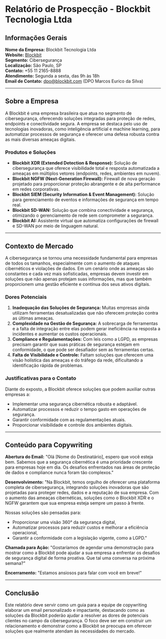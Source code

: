# Relatório de Prospecção - Blockbit Tecnologia Ltda

## Informações Gerais

**Nome da Empresa:** Blockbit Tecnologia Ltda  
**Website:** [Blockbit](https://www.blockbit.com/pt)  
**Segmento:** Cibersegurança  
**Localização:** São Paulo, SP  
**Contato:** +55 11 2165-8888  
**Atendimento:** Segunda a sexta, das 9h às 18h  
**Email de Contato:** dpo@blockbit.com (DPO Marcos Eurico da Silva)

---

## Sobre a Empresa

A Blockbit é uma empresa brasileira que atua no segmento de cibersegurança, oferecendo soluções integradas para proteção de redes, endpoints e conectividade segura. A empresa se destaca pelo uso de tecnologias inovadoras, como inteligência artificial e machine learning, para automatizar processos de segurança e oferecer uma defesa robusta contra as mais diversas ameaças digitais.

### Produtos e Soluções

- **Blockbit XDR (Extended Detection & Response):** Solução de cibersegurança que oferece visibilidade total e resposta automatizada a ameaças em múltiplos vetores (endpoints, redes, ambientes em nuvem).
- **Blockbit NGFW (Next-Generation Firewall):** Firewall de nova geração projetado para proporcionar proteção abrangente e de alta performance em redes corporativas.
- **Blockbit SIEM (Security Information & Event Management):** Solução para gerenciamento de eventos e informações de segurança em tempo real.
- **Blockbit SD-WAN:** Solução que combina conectividade e segurança, otimizando o gerenciamento de rede sem comprometer a segurança.
- **Blockbit AI:** Assistente virtual que automatiza configurações de firewall e SD-WAN por meio de linguagem natural.

---

## Contexto de Mercado

A cibersegurança se tornou uma necessidade fundamental para empresas de todos os tamanhos, especialmente com o aumento de ataques cibernéticos e violações de dados. Em um cenário onde as ameaças são constantes e cada vez mais sofisticadas, empresas devem investir em soluções que não apenas protejam suas informações, mas que também proporcionem uma gestão eficiente e contínua dos seus ativos digitais.

### Dores Potenciais

1. **Inadequação das Soluções de Segurança:** Muitas empresas ainda utilizam ferramentas desatualizadas que não oferecem proteção contra as últimas ameaças.
2. **Complexidade na Gestão de Segurança:** A sobrecarga de ferramentas e a falta de integração entre elas podem gerar ineficiência na resposta a incidentes e aumentar os custos operacionais.
3. **Compliance e Regulamentações:** Com leis como a LGPD, as empresas precisam garantir que suas práticas de segurança estejam em conformidade, o que pode ser desafiador sem as ferramentas certas.
4. **Falta de Visibilidade e Controle:** Faltam soluções que oferecem uma visão holística das ameaças e do tráfego da rede, dificultando a identificação rápida de problemas.

### Justificativas para o Contato

Diante do exposto, a Blockbit oferece soluções que podem auxiliar outras empresas a:

- Implementar uma segurança cibernética robusta e adaptável.
- Automatizar processos e reduzir o tempo gasto em operações de segurança.
- Garantir conformidade com as regulamentações atuais.
- Proporcionar visibilidade e controle dos ambientes digitais.

---

## Conteúdo para Copywriting

**Abertura do Email:**
"Olá [Nome do Destinatário], espero que você esteja bem. Sabemos que a segurança cibernética é uma prioridade crescente para empresas hoje em dia. Os desafios enfrentados nas áreas de proteção de dados e compliance nunca foram tão complexos."

**Desenvolvimento:**
"Na Blockbit, temos orgulho de oferecer uma plataforma completa de cibersegurança, integrando soluções inovadoras que são projetadas para proteger redes, dados e a reputação de sua empresa. Com o aumento das ameaças cibernéticas, soluções como o Blockbit XDR e o NGFW garantem que sua empresa esteja sempre um passo à frente.

Nossas soluções são pensadas para:
- Proporcionar uma visão 360° da segurança digital,
- Automatizar processos para reduzir custos e melhorar a eficiência operacional,
- Garantir a conformidade com a legislação vigente, como a LGPD."

**Chamada para Ação:**
"Gostaríamos de agendar uma demonstração para mostrar como a Blockbit pode ajudar a sua empresa a enfrentar os desafios de segurança digital de forma proativa. Que tal uma conversa na próxima semana?"

**Encerramento:**
"Estamos ansiosos para falar com você em breve!"

---

## Conclusão

Este relatório deve servir como um guia para a equipe de copywriting elaborar um email personalizado e impactante, destacando como as soluções da Blockbit poderão ajudar a resolver as dores de potenciais clientes no campo da cibersegurança. O foco deve ser em construir um relacionamento e demonstrar como a Blockbit se preocupa em oferecer soluções que realmente atendam às necessidades do mercado.